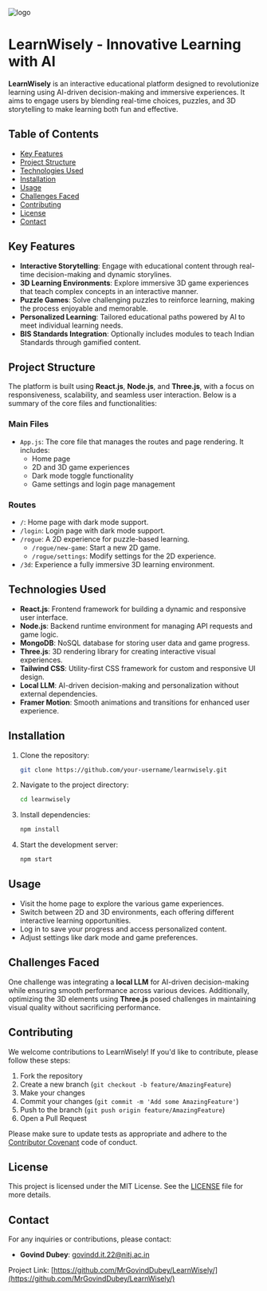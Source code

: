 ![logo](https://github.com/user-attachments/assets/a8a04711-cfa8-4a40-a346-4d033f8ee4b4)


# LearnWisely - Innovative Learning with AI

**LearnWisely** is an interactive educational platform designed to revolutionize learning using AI-driven decision-making and immersive experiences. It aims to engage users by blending real-time choices, puzzles, and 3D storytelling to make learning both fun and effective.

## Table of Contents
- [Key Features](#key-features)
- [Project Structure](#project-structure)
- [Technologies Used](#technologies-used)
- [Installation](#installation)
- [Usage](#usage)
- [Challenges Faced](#challenges-faced)
- [Contributing](#contributing)
- [License](#license)
- [Contact](#contact)

## Key Features
- **Interactive Storytelling**: Engage with educational content through real-time decision-making and dynamic storylines.
- **3D Learning Environments**: Explore immersive 3D game experiences that teach complex concepts in an interactive manner.
- **Puzzle Games**: Solve challenging puzzles to reinforce learning, making the process enjoyable and memorable.
- **Personalized Learning**: Tailored educational paths powered by AI to meet individual learning needs.
- **BIS Standards Integration**: Optionally includes modules to teach Indian Standards through gamified content.

## Project Structure
The platform is built using **React.js**, **Node.js**, and **Three.js**, with a focus on responsiveness, scalability, and seamless user interaction. Below is a summary of the core files and functionalities:

### Main Files
- `App.js`: The core file that manages the routes and page rendering. It includes:
  - Home page
  - 2D and 3D game experiences
  - Dark mode toggle functionality
  - Game settings and login page management

### Routes
- `/`: Home page with dark mode support.
- `/login`: Login page with dark mode support.
- `/rogue`: A 2D experience for puzzle-based learning.
  - `/rogue/new-game`: Start a new 2D game.
  - `/rogue/settings`: Modify settings for the 2D experience.
- `/3d`: Experience a fully immersive 3D learning environment.

## Technologies Used
- **React.js**: Frontend framework for building a dynamic and responsive user interface.
- **Node.js**: Backend runtime environment for managing API requests and game logic.
- **MongoDB**: NoSQL database for storing user data and game progress.
- **Three.js**: 3D rendering library for creating interactive visual experiences.
- **Tailwind CSS**: Utility-first CSS framework for custom and responsive UI design.
- **Local LLM**: AI-driven decision-making and personalization without external dependencies.
- **Framer Motion**: Smooth animations and transitions for enhanced user experience.

## Installation
1. Clone the repository:
   ```bash
   git clone https://github.com/your-username/learnwisely.git
   ```
2. Navigate to the project directory:
   ```bash
   cd learnwisely
   ```
3. Install dependencies:
   ```bash
   npm install
   ```
4. Start the development server:
   ```bash
   npm start
   ```

## Usage
- Visit the home page to explore the various game experiences.
- Switch between 2D and 3D environments, each offering different interactive learning opportunities.
- Log in to save your progress and access personalized content.
- Adjust settings like dark mode and game preferences.

## Challenges Faced
One challenge was integrating a **local LLM** for AI-driven decision-making while ensuring smooth performance across various devices. Additionally, optimizing the 3D elements using **Three.js** posed challenges in maintaining visual quality without sacrificing performance.

## Contributing
We welcome contributions to LearnWisely! If you'd like to contribute, please follow these steps:

1. Fork the repository
2. Create a new branch (`git checkout -b feature/AmazingFeature`)
3. Make your changes
4. Commit your changes (`git commit -m 'Add some AmazingFeature'`)
5. Push to the branch (`git push origin feature/AmazingFeature`)
6. Open a Pull Request

Please make sure to update tests as appropriate and adhere to the [Contributor Covenant](https://www.contributor-covenant.org/) code of conduct.

## License
This project is licensed under the MIT License. See the [LICENSE](LICENSE) file for more details.

## Contact
For any inquiries or contributions, please contact:
- **Govind Dubey**: govindd.it.22@nitj.ac.in

Project Link: [https://github.com/MrGovindDubey/LearnWisely/](https://github.com/MrGovindDubey/LearnWisely/)
